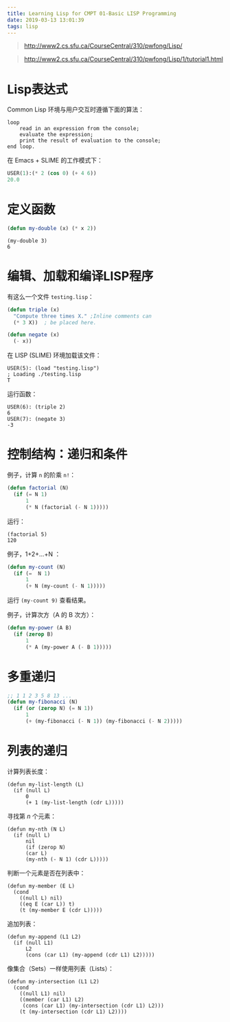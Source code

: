 ```yaml
---
title: Learning Lisp for CMPT 01-Basic LISP Programming
date: 2019-03-13 13:01:39
tags: lisp
---
```


> http://www2.cs.sfu.ca/CourseCentral/310/pwfong/Lisp/

> http://www2.cs.sfu.ca/CourseCentral/310/pwfong/Lisp/1/tutorial1.html

<!--more-->

# Lisp表达式
Common Lisp 环境与用户交互时遵循下面的算法：
```
loop
	read in an expression from the console;
	evaluate the expression;
	print the result of evaluation to the console;
end loop.
```

在 Emacs + SLIME 的工作模式下：
``` lisp
USER(1):(* 2 (cos 0) (+ 4 6))
20.0
```

# 定义函数
``` lisp
(defun my-double (x) (* x 2))
```

```
(my-double 3)
6
```


# 编辑、加载和编译LISP程序
有这么一个文件 `testing.lisp`：

``` lisp
(defun triple (x)
  "Compute three times X." ;Inline comments can
  (* 3 X))  ; be placed here.

(defun negate (x)
  (- x))
```

在 LISP (SLIME) 环境加载该文件：

```
USER(5): (load "testing.lisp")
; Loading ./testing.lisp
T
```
运行函数：
```
USER(6): (triple 2)
6
USER(7): (negate 3)
-3
```

# 控制结构：递归和条件
例子，计算 `n` 的阶乘 `n!`：

``` lisp
(defun factorial (N)
  (if (= N 1)
	  1
	  (* N (factorial (- N 1)))))
```

运行：

```
(factorial 5)
120
```

例子，1+2+...+N ：

``` lisp
(defun my-count (N)
  (if (=  N 1)
	  1
	  (+ N (my-count (- N 1)))))
```
运行 `(my-count 9)` 查看结果。


例子，计算次方（A 的 B 次方）：

``` lisp
(defun my-power (A B)
  (if (zerop B)
	  1
	  (* A (my-power A (- B 1)))))
```

# 多重递归

``` lisp
;; 1 1 2 3 5 8 13 ...
(defun my-fibonacci (N)
  (if (or (zerop N) (= N 1))
	  1
	  (+ (my-fibonacci (- N 1)) (my-fibonacci (- N 2)))))
```

# 列表的递归
计算列表长度：

``` common-lisp
(defun my-list-length (L)
  (if (null L)
	  0
	  (+ 1 (my-list-length (cdr L)))))
```

寻找第 *n* 个元素：

``` common-lisp
(defun my-nth (N L)
  (if (null L)
	  nil
	  (if (zerop N)
	  (car L)
	  (my-nth (- N 1) (cdr L)))))
```

判断一个元素是否在列表中：
``` common-lisp
(defun my-member (E L)
  (cond
	((null L) nil)
	((eq E (car L)) t)
	(t (my-member E (cdr L)))))
```

追加列表：

``` common-lisp
(defun my-append (L1 L2)
  (if (null L1)
	  L2
	  (cons (car L1) (my-append (cdr L1) L2)))))
```

像集合（Sets）一样使用列表（Lists）：

``` common-lisp
(defun my-intersection (L1 L2)
  (cond
	((null L1) nil)
	((member (car L1) L2)
	 (cons (car L1) (my-intersection (cdr L1) L2)))
	(t (my-intersection (cdr L1) L2))))
```

